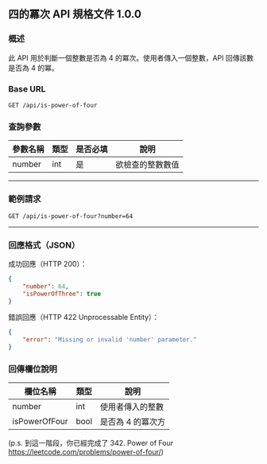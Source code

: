 ## 四的冪次 API 規格文件 1.0.0

### 概述

此 API 用於判斷一個整數是否為 4 的冪次。使用者傳入一個整數，API 回傳該數是否為 4 的冪。

### Base URL

```
GET /api/is-power-of-four
```

### 查詢參數

| 參數名稱   | 類型  | 是否必填 | 說明       |
|--------|-----|------|----------|
| number | int | 是    | 欲檢查的整數數值 |

---

### 範例請求

```http
GET /api/is-power-of-four?number=64
```

---

### 回應格式（JSON）

成功回應（HTTP 200）：

```json
{
    "number": 64,
    "isPowerOfThree": true
}
```

錯誤回應（HTTP 422 Unprocessable Entity）：

```json
{
    "error": "Missing or invalid 'number' parameter."
}
```

### 回傳欄位說明

| 欄位名稱          | 類型   | 說明         |
|---------------|------|------------|
| number        | int  | 使用者傳入的整數   |
| isPowerOfFour | bool | 是否為 4 的冪次方 |


(p.s. 到這一階段，你已經完成了 342. Power of Four https://leetcode.com/problems/power-of-four/)
